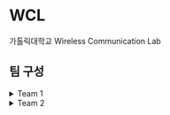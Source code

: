 # WCL
가톨릭대학교 Wireless Communication Lab


## 팀 구성

<details><summary>Team 1</summary>

# Team 1 : SafeLight
## About
시각장애인 용 안전 소프트웨어 압버튼을 개발합니다.

## Members

|name|role|github|email|
|----|------|-----|-----|
|**차승연**|`팀장`  `BSP Developer`|[cde-1234](https://github.com/cde-1234)|**ckatd9146@naver.com**|
|**천다은**|`BSP Developer`|[tmddusCha](https://github.com/tmddusCha)|daeun0630@naver.com|
|**한영찬**|`Application Developer`|[hanmango-o](https://github.com/hanmango-o)|hanmango.o@gmail.com|
## Links
### [SafeLight Repository](https://github.com/WclLab/SafeLight)
### [UI/UX Figma](https://www.figma.com/file/6sNevVocO9DDmrjzkIFQTW/SafeLight?node-id=0%3A1)

#### 

---

</details>

<details><summary>Team 2</summary>

# Team 2
## About


## Members

|name|role|github|
|----|------|-----|
|**임유향**|`BSP Developer`|[Youhyang](https://github.com/Youhyang)|
|**박서영**|`BSP Developer`|[lisa020519](https://github.com/lisa020519)|
## Links


</details>
